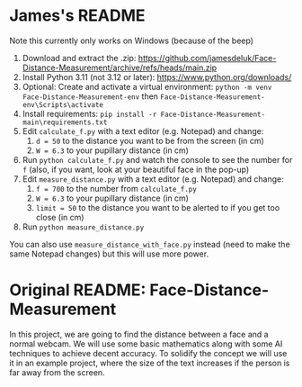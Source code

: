 # James's README

Note this currently only works on Windows (because of the beep)

1. Download and extract the .zip: https://github.com/jamesdeluk/Face-Distance-Measurement/archive/refs/heads/main.zip
2. Install Python 3.11 (not 3.12 or later): https://www.python.org/downloads/
3. Optional: Create and activate a virtual environment: `python -m venv Face-Distance-Measurement-env` then `Face-Distance-Measurement-env\Scripts\activate`
4. Install requirements: `pip install -r Face-Distance-Measurement-main\requirements.txt`
5. Edit `calculate_f.py` with a text editor (e.g. Notepad) and change:
   1. `d = 50` to the distance you want to be from the screen (in cm)
   2. `W = 6.3` to your pupillary distance (in cm)
6. Run `python calculate_f.py` and watch the console to see the number for `f` (also, if you want, look at your beautiful face in the pop-up)
7. Edit `measure_distance.py` with a text editor (e.g. Notepad) and change:
   1. `f = 700` to the number from `calculate_f.py`
   2. `W = 6.3` to your pupillary distance (in cm)
   3. `limit = 50` to the distance you want to be alerted to if you get too close (in cm)
8. Run `python measure_distance.py`

You can also use `measure_distance_with_face.py` instead (need to make the same Notepad changes) but this will use more power.

# Original README: Face-Distance-Measurement
In this project, we are going to find the distance between a face and a normal webcam. We will use some basic mathematics along with some AI techniques to achieve decent accuracy. To solidify the concept we will use it in an example project, where the size of the text increases if the person is far away from the screen.